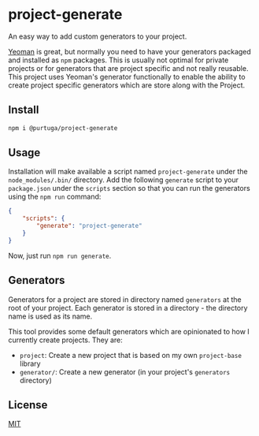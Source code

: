 # project-generate
An easy way to add custom generators to your project.

[Yeoman](https://yeoman.io/) is great, but normally you need to have your generators packaged and installed as `npm` packages. This is usually not optimal for private projects or for generators that are project specific and not really reusable. This project uses Yeoman's generator functionally to enable the ability to create project specific generators which are store along with the Project.

## Install

```bash
npm i @purtuga/project-generate
```

## Usage
Installation will make available a script named `project-generate` under the `node_modules/.bin/` directory. Add the following `generate` script to your `package.json` under the `scripts` section so that you can run the generators using the `npm run` command:

```JSON
{
    "scripts": {
        "generate": "project-generate"
    }
}
```

Now, just run `npm run generate`.


## Generators
Generators for a project are stored in directory named `generators` at the root of your project. Each generator is stored in a directory - the directory name is used as its name. 

This tool provides some default generators which are opinionated to how I currently create projects. They are:

-   `project`: Create a new project that is based on my own `project-base` library
-   `generator/`: Create a new generator (in your project's `generators` directory)



## License

[MIT](./LICENSE)

